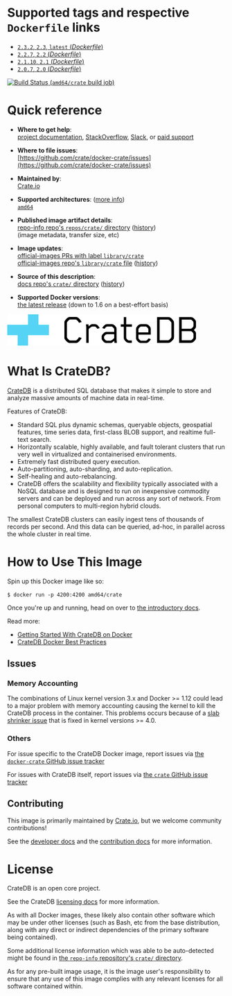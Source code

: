 <!--

********************************************************************************

WARNING:

    DO NOT EDIT "crate/README.md"

    IT IS AUTO-GENERATED

    (from the other files in "crate/" combined with a set of templates)

********************************************************************************

-->

# Supported tags and respective `Dockerfile` links

-	[`2.3.2`, `2.3`, `latest` (*Dockerfile*)](https://github.com/crate/docker-crate/blob/7f40ab945a19d90d675537af66dc5959442b5a67/Dockerfile)
-	[`2.2.7`, `2.2` (*Dockerfile*)](https://github.com/crate/docker-crate/blob/771c9b60ffbb03c2692e09a2539c7411327d7e3d/Dockerfile)
-	[`2.1.10`, `2.1` (*Dockerfile*)](https://github.com/crate/docker-crate/blob/ed8cda8b567628dd733716dc5c8f507512587783/Dockerfile)
-	[`2.0.7`, `2.0` (*Dockerfile*)](https://github.com/crate/docker-crate/blob/79d51bb263104ccd2d3c57a5d74c16d6f0466d21/Dockerfile)

[![Build Status](https://doi-janky.infosiftr.net/job/multiarch/job/amd64/job/crate/badge/icon) (`amd64/crate` build job)](https://doi-janky.infosiftr.net/job/multiarch/job/amd64/job/crate/)

# Quick reference

-	**Where to get help**:  
	[project documentation](https://crate.io/docs/), [StackOverflow](https://stackoverflow.com/tags/crate), [Slack](https://crate.io/docs/support/slackin/), or [paid support](https://crate.io/pricing/)

-	**Where to file issues**:  
	[https://github.com/crate/docker-crate/issues](https://github.com/crate/docker-crate/issues)

-	**Maintained by**:  
	[Crate.io](https://github.com/crate/docker-crate)

-	**Supported architectures**: ([more info](https://github.com/docker-library/official-images#architectures-other-than-amd64))  
	[`amd64`](https://hub.docker.com/r/amd64/crate/)

-	**Published image artifact details**:  
	[repo-info repo's `repos/crate/` directory](https://github.com/docker-library/repo-info/blob/master/repos/crate) ([history](https://github.com/docker-library/repo-info/commits/master/repos/crate))  
	(image metadata, transfer size, etc)

-	**Image updates**:  
	[official-images PRs with label `library/crate`](https://github.com/docker-library/official-images/pulls?q=label%3Alibrary%2Fcrate)  
	[official-images repo's `library/crate` file](https://github.com/docker-library/official-images/blob/master/library/crate) ([history](https://github.com/docker-library/official-images/commits/master/library/crate))

-	**Source of this description**:  
	[docs repo's `crate/` directory](https://github.com/docker-library/docs/tree/master/crate) ([history](https://github.com/docker-library/docs/commits/master/crate))

-	**Supported Docker versions**:  
	[the latest release](https://github.com/docker/docker-ce/releases/latest) (down to 1.6 on a best-effort basis)

![logo](https://raw.githubusercontent.com/docker-library/docs/0d4ccc1c0a00a99c3302ffeb17831225cbba7863/crate/logo.png)

# What Is CrateDB?

[CrateDB](http://github.com/crate/crate) is a distributed SQL database that makes it simple to store and analyze massive amounts of machine data in real-time.

Features of CrateDB:

-	Standard SQL plus dynamic schemas, queryable objects, geospatial features, time series data, first-class BLOB support, and realtime full-text search.
-	Horizontally scalable, highly available, and fault tolerant clusters that run very well in virtualized and containerised environments.
-	Extremely fast distributed query execution.
-	Auto-partitioning, auto-sharding, and auto-replication.
-	Self-healing and auto-rebalancing.
-	CrateDB offers the scalability and flexibility typically associated with a NoSQL database and is designed to run on inexpensive commodity servers and can be deployed and run across any sort of network. From personal computers to multi-region hybrid clouds.

The smallest CrateDB clusters can easily ingest tens of thousands of records per second. And this data can be queried, ad-hoc, in parallel across the whole cluster in real time.

# How to Use This Image

Spin up this Docker image like so:

	$ docker run -p 4200:4200 amd64/crate

Once you're up and running, head on over to [the introductory docs](https://crate.io/docs/stable/hello.html).

Read more:

-	[Getting Started With CrateDB on Docker](https://crate.io/docs/install/containers/docker/)
-	[CrateDB Docker Best Practices](https://crate.io/docs/reference/best_practice/docker.html)

## Issues

### Memory Accounting

The combinations of Linux kernel version 3.x and Docker >= 1.12 could lead to a major problem with memory accounting causing the kernel to kill the CrateDB process in the container. This problems occurs because of a [slab shrinker issue](https://lwn.net/Articles/628829/) that is fixed in kernel versions >= 4.0.

### Others

For issue specific to the CrateDB Docker image, report issues via [the `docker-crate` GitHub issue tracker](https://github.com/crate/docker-crate/issues)

For issues with CrateDB itself, report issues via [the `crate` GitHub issue tracker](https://github.com/crate/crate/issues)

## Contributing

This image is primarily maintained by [Crate.io](http://crate.io/), but we welcome community contributions!

See the [developer docs](https://github.com/crate/docker-crateblob/master/DEVELOP.rst) and the [contribution docs](https://github.com/crate/docker-crate/blob/master/CONTRIBUTING.rst) for more information.

# License

CrateDB is an open core project.

See the CrateDB [licensing docs](https://github.com/crate/crate/blob/master/LICENSE.txt) for more information.

As with all Docker images, these likely also contain other software which may be under other licenses (such as Bash, etc from the base distribution, along with any direct or indirect dependencies of the primary software being contained).

Some additional license information which was able to be auto-detected might be found in [the `repo-info` repository's `crate/` directory](https://github.com/docker-library/repo-info/tree/master/repos/crate).

As for any pre-built image usage, it is the image user's responsibility to ensure that any use of this image complies with any relevant licenses for all software contained within.
